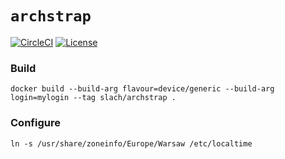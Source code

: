 # `archstrap`

[![CircleCI](https://circleci.com/gh/sebastianlach/archstrap/tree/master.svg?style=svg)](https://circleci.com/gh/sebastianlach/archstrap/tree/master)
[![License](https://img.shields.io/badge/license-GNU-green.svg)](https://shields.io/)

### Build
```shell
docker build --build-arg flavour=device/generic --build-arg login=mylogin --tag slach/archstrap .
```

### Configure
```shell
ln -s /usr/share/zoneinfo/Europe/Warsaw /etc/localtime
```

